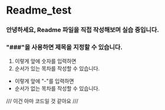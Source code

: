 # Readme_test

### 안녕하세요, Readme 파일을 직접 작성해보며 실습 중입니다.
### "###"을 사용하면 제목을 지정할 수 있습니다.

1. 이렇게 앞에 숫자를 입력하면
2. 순서가 있는 목차를 작성할 수 있습니다.

- 이렇게 앞에 "-"를 입력하면
- 순서가 없는 목차를 작성할 수 있습니다.

/// 이건 아마 코드일 것 같아요 ///
